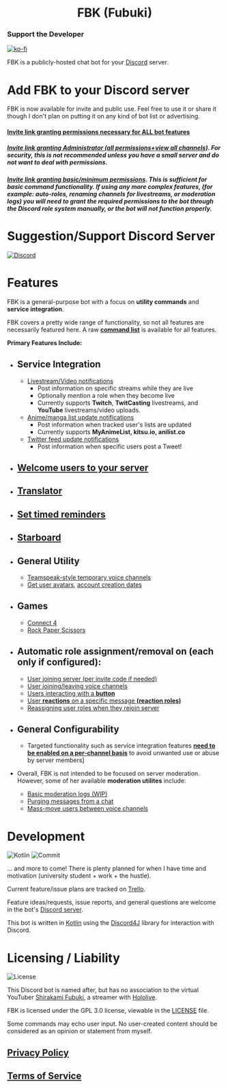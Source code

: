 <h1 style="text-align: center;">
<br> FBK (Fubuki) </br>
</h1>

### Support the Developer

[![ko-fi](https://ko-fi.com/img/githubbutton_sm.svg)](https://ko-fi.com/E1E5AF13X)

FBK is a publicly-hosted chat bot for your [Discord](https://discord.com/) server. 

# Add FBK to your Discord server

FBK is now available for invite and public use. Feel free to use it or share it though I don't plan on putting it on any kind of bot list or advertising.

#### [Invite link granting permissions necessary for ALL bot features](https://discord.com/oauth2/authorize?client_id=1113221032908693534&permissions=288681168&scope=applications.commands%20bot)

##### [Invite link granting Administrator (all permissions+view all channels)](https://discord.com/oauth2/authorize?client_id=1113221032908693534&permissions=8&scope=applications.commands%20bot). For security, this is not recommended unless you have a small server and do not want to deal with permissions.

##### [Invite link granting basic/minimum permissions](https://discord.com/api/oauth2/authorize?client_id=1113221032908693534&permissions=3468352&scope=bot%20applications.commands). This is sufficient for basic command functionality. If using any more complex features, (for example: auto-roles, renaming channels for livestreams, or moderation logs) you will need to grant the required permissions to the bot through the Discord role system manually, or the bot **will not function properly.** 

# Suggestion/Support Discord Server

[![Discord](https://discord.com/api/guilds/581785820156002304/widget.png?style=banner2)](https://discord.com/invite/ucVhtnh)

# Features
FBK is a general-purpose bot with a focus on **utility commands** and **service integration**. 

FBK covers a pretty wide range of functionality, so not all features are necessarily featured here. 
A raw [**command list**](https://github.com/kabiiQ/FBK/wiki/Command-List) is available for all features.

**Primary Features Include:**

- ## **Service Integration**
  - [Livestream/Video notifications](https://github.com/kabiiQ/FBK/wiki/Livestream-Tracker)
    - Post information on specific streams while they are live
    - Optionally mention a role when they become live
    - Currently supports **Twitch**, **TwitCasting** livestreams, and **YouTube** livestreams/video uploads.
  - [Anime/manga list update notifications](https://github.com/kabiiQ/FBK/wiki/Anime-List-Tracker)
    - Post information when tracked user's lists are updated
    - Currently supports **MyAnimeList, kitsu.io, anilist.co**
  - [Twitter feed update notifications](https://github.com/kabiiQ/FBK/wiki/Twitter-Tracker)
    - Post information when specific users post a Tweet!

- ## [**Welcome users** to your server](https://github.com/kabiiQ/FBK/wiki/Welcoming-Users)
- ## [**Translator**](https://github.com/kabiiQ/FBK/wiki/Translator)
- ## [Set timed **reminders**](https://github.com/kabiiQ/FBK/wiki/Reminders)
- ## [**Starboard**](https://github.com/kabiiQ/FBK/wiki/Starboard)

- ## **General Utility**
  - [Teamspeak-style temporary voice channels](https://github.com/kabiiQ/FBK/wiki/Utility-Commands#temporary-voice-channels)
  - [Get user avatars](https://github.com/kabiiQ/FBK/wiki/Discord-Info-Commands#get-user-avatar-with-avatar), [account creation dates](https://github.com/kabiiQ/FBK/wiki/Discord-Info-Commands#user-info-summary-server-join-time-with-who)

- ## Games
  - [Connect 4](https://github.com/kabiiQ/FBK/wiki/Games#connect-4)
  - [Rock Paper Scissors](https://github.com/kabiiQ/FBK/wiki/Games#rock-paper-scissors)

- ## Automatic role assignment/removal on (each only if configured):
  - [User joining server (per invite code if needed)](https://github.com/kabiiQ/FBK/wiki/Auto-Roles#assigning-a-role-to-users-joining-your-server)
  - [User joining/leaving voice channels](https://github.com/kabiiQ/FBK/wiki/Auto-Roles#assigning-a-role-to-users-in-a-voice-channel)
  - [Users interacting with a **button**](https://github.com/kabiiQ/FBK/wiki/Auto-Roles#assigning-a-role-automatically-using-buttons)
  - [User **reactions** on a specific message **(reaction roles)**](https://github.com/kabiiQ/FBK/wiki/Auto-Roles#assigning-a-role-to-users-reacting-to-a-specific-message)
  - [Reassigning user roles when they rejoin server](https://github.com/kabiiQ/FBK/wiki/Configuration-Commands#available-options-in-serverconfig)

- ## General Configurability
  - Targeted functionality such as service integration features [**need to be enabled on a per-channel basis**](https://github.com/kabiiQ/FBK/wiki/Configuration-Commands#the-config-command-channel-features) to avoid unwanted use or abuse by server members]


- Overall, FBK is not intended to be focused on server moderation. However, some of her available **moderation utilites** include:
  - [Basic moderation logs (WIP)](https://github.com/kabiiQ/FBK/wiki/Moderation-Logs)
  - [Purging messages from a chat](https://github.com/kabiiQ/FBK/wiki/Purge-Messages)
  - [Mass-move users between voice channels](https://github.com/kabiiQ/FBK/wiki/Moderation-Commands#mass-drag-users-in-voice-channels-with-drag)


# Development 
![Kotlin](https://img.shields.io/badge/Kotlin-1.8.20-blue.svg?logo=Kotlin)
![Commit](https://img.shields.io/github/last-commit/kabiiQ/fbk)


... and more to come! There is plenty planned for when I have time and motivation (university student + work + the hustle).

Current feature/issue plans are tracked on [Trello](https://trello.com/b/S1bfvZi4/fbk).

Feature ideas/requests, issue reports, and general questions are welcome in the bot's [Discord server](https://discord.com/invite/ucVhtnh).

This bot is written in [Kotlin](https://kotlinlang.org/) using the [Discord4J](https://github.com/Discord4J/Discord4J/) library for interaction with Discord.

# Licensing / Liability

![License](https://img.shields.io/github/license/kabiiQ/FBK)

This Discord bot is named after, but has no association to the virtual YouTuber [Shirakami Fubuki](https://www.youtube.com/channel/UCdn5BQ06XqgXoAxIhbqw5Rg), a streamer with [Hololive](https://hololive.hololivepro.com/en).

FBK is licensed under the GPL 3.0 license, viewable in the [LICENSE](https://github.com/kabiiQ/FBK/blob/master/LICENSE) file. 

 Some commands may echo user input. No user-created content should be considered as an opinion or statement from myself.
 
 ## [Privacy Policy](https://github.com/kabiiQ/FBK/blob/master/PRIVACY.md)
 ## [Terms of Service](https://github.com/kabiiQ/FBK/blob/master/TERMS.md)